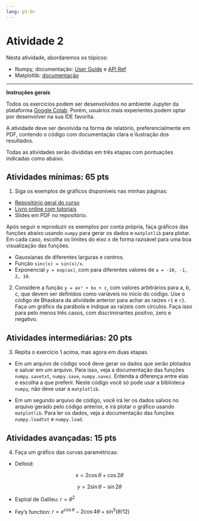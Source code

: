 ```yaml
---
lang: pt-br
---
```


# Atividade 2

Nesta atividade, abordaremos os tópicos:

- Numpy, documentação: [User Guide](https://numpy.org/doc/stable/user/index.html) e [API Ref](https://numpy.org/doc/stable/reference/index.html)
- Matplotlib: [documentação](https://matplotlib.org/stable/index.html)

---

**Instruções gerais**

Todos os exercícios podem ser desenvolvidos no ambiente Jupyter da plataforma [Google Colab](https://colab.research.google.com/). Porém, usuários mais experientes podem optar por desenvolver na sua IDE favorita.

A atividade deve ser devolvida na forma de relatório, preferencialmente em PDF, contendo o código com documentação clara e ilustração dos resultados.

Todas as atividades serão divididas em três etapas com pontuações indicadas como abaixo.

## Atividades mínimas: 65 pts

1. Siga os exemplos de gráficos disponíveis nas minhas páginas:

- [Repositório geral do curso](https://github.com/gersonjferreira/Computational-Physics-Class-Notes)
- [Livro online com tutoriais](https://compphysics.readthedocs.io/)
- Slides em PDF no repositório.

Após seguir e reproduzir os exemplos por conta própria, faça gráficos das funções abaixo usando `numpy` para gerar os dados e `matplotlib` para plotar. Em cada caso, escolha os limites do eixo x de forma razoável para uma boa visualização das funções.

- Gaussianas de diferentes larguras e centros.
- Função `sinc(x) = sin(x)/x`.
- Exponencial `y = exp(ax)`, com para diferentes valores de `a = -10, -1, 2, 10`.

2. Considere a função `y = ax² + bx + c`, com valores arbitrários para a, b, c, que devem ser definidos como variáveis no inicio do código. Use o código de Bhaskara da atividade anterior para achar as raízes `r1` e `r2`. Faça um gráfico da parábola e indique as raízeis com círculos. Faça isso para pelo menos três casos, com discriminantes positvo, zero e negativo.

## Atividades intermediárias: 20 pts

3. Repita o exercício 1 acima, mas agora em duas etapas. 

- Em um arquivo de código você deve gerar os dados que serão plotados e salvar em um arquivo. Para isso, veja a documentação das funções `numpy.savetxt`, `numpy.save`, `numpy.savez`. Entenda a diferença entre elas e escolha a que preferir. Neste código você só pode usar a biblioteca `numpy`, não deve usar a `matplotlib`.

- Em um segundo arquivo de código, você irá ler os dados salvos no arquivo gerado pelo código anterior, e irá plotar o gráfico usando `matplotlib`. Para ler os dados, veja a documentação das funções `numpy.loadtxt` e `numpy.load`.

## Atividades avançadas: 15 pts

4. Faça um gráfico das curvas paramétricas:

- Deltoid:
```math
x = 2 \cos\theta + \cos 2\theta
```

```math
y = 2\sin\theta - \sin 2\theta
```

- Espiral de Galileu: $r = \theta^2$

- Fey’s function: $r = e^{\cos\theta} -2\cos 4\theta + \sin^5(\theta/12)$

